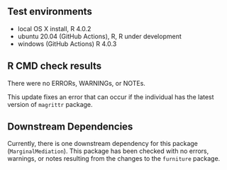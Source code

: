 ## Test environments
* local OS X install, R 4.0.2
* ubuntu 20.04 (GitHub Actions), R, R under development
* windows (GitHub Actions) R 4.0.3

## R CMD check results
There were no ERRORs, WARNINGs, or NOTEs.

This update fixes an error that can occur if the individual has the latest version of `magrittr` package.

## Downstream Dependencies
Currently, there is one downstream dependency for this package (`MarginalMediation`). 
This package has been checked with no errors, warnings, or notes resulting from the changes
to the `furniture` package.

